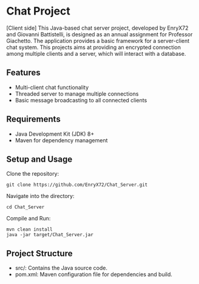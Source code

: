 # Chat Project
[Client side]
This Java-based chat server project, developed by EnryX72 and Giovanni Battistelli, is designed as an annual assignment for Professor Giachetto. 
The application provides a basic framework for a server-client chat system.
This projects aims at providing an encrypted connection among multiple clients and a server, which will interact with a database.
## Features
- Multi-client chat functionality
- Threaded server to manage multiple connections
- Basic message broadcasting to all connected clients
## Requirements
- Java Development Kit (JDK) 8+
- Maven for dependency management
## Setup and Usage
Clone the repository:
```
git clone https://github.com/EnryX72/Chat_Server.git
```
Navigate into the directory:
```
cd Chat_Server
```
Compile and Run:
```
mvn clean install
java -jar target/Chat_Server.jar
```

## Project Structure
- src/: Contains the Java source code.
- pom.xml: Maven configuration file for dependencies and build.
